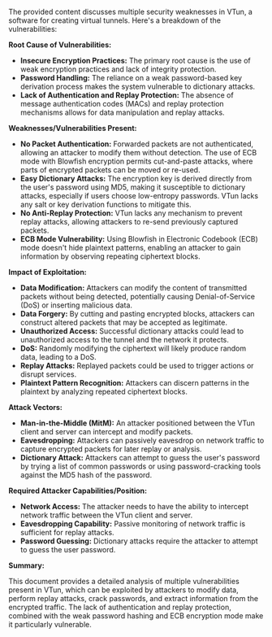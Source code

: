The provided content discusses multiple security weaknesses in VTun, a software for creating virtual tunnels. Here's a breakdown of the vulnerabilities:

**Root Cause of Vulnerabilities:**

*   **Insecure Encryption Practices:** The primary root cause is the use of weak encryption practices and lack of integrity protection.
*   **Password Handling:** The reliance on a weak password-based key derivation process makes the system vulnerable to dictionary attacks.
*   **Lack of Authentication and Replay Protection:** The absence of message authentication codes (MACs) and replay protection mechanisms allows for data manipulation and replay attacks.

**Weaknesses/Vulnerabilities Present:**

*   **No Packet Authentication:**  Forwarded packets are not authenticated, allowing an attacker to modify them without detection. The use of ECB mode with Blowfish encryption permits cut-and-paste attacks, where parts of encrypted packets can be moved or re-used.
*   **Easy Dictionary Attacks:** The encryption key is derived directly from the user's password using MD5, making it susceptible to dictionary attacks, especially if users choose low-entropy passwords. VTun lacks any salt or key derivation functions to mitigate this.
*  **No Anti-Replay Protection:** VTun lacks any mechanism to prevent replay attacks, allowing attackers to re-send previously captured packets.
*   **ECB Mode Vulnerability:** Using Blowfish in Electronic Codebook (ECB) mode doesn't hide plaintext patterns, enabling an attacker to gain information by observing repeating ciphertext blocks.

**Impact of Exploitation:**

*   **Data Modification:** Attackers can modify the content of transmitted packets without being detected, potentially causing Denial-of-Service (DoS) or inserting malicious data.
*   **Data Forgery:** By cutting and pasting encrypted blocks, attackers can construct altered packets that may be accepted as legitimate.
*   **Unauthorized Access:** Successful dictionary attacks could lead to unauthorized access to the tunnel and the network it protects.
*   **DoS:** Randomly modifying the ciphertext will likely produce random data, leading to a DoS.
*   **Replay Attacks:** Replayed packets could be used to trigger actions or disrupt services.
*  **Plaintext Pattern Recognition:**  Attackers can discern patterns in the plaintext by analyzing repeated ciphertext blocks.

**Attack Vectors:**

*   **Man-in-the-Middle (MitM):** An attacker positioned between the VTun client and server can intercept and modify packets.
*   **Eavesdropping:** Attackers can passively eavesdrop on network traffic to capture encrypted packets for later replay or analysis.
*   **Dictionary Attack:** Attackers can attempt to guess the user's password by trying a list of common passwords or using password-cracking tools against the MD5 hash of the password.

**Required Attacker Capabilities/Position:**

*   **Network Access:** The attacker needs to have the ability to intercept network traffic between the VTun client and server.
*   **Eavesdropping Capability:** Passive monitoring of network traffic is sufficient for replay attacks.
*   **Password Guessing:** Dictionary attacks require the attacker to attempt to guess the user password.

**Summary:**

This document provides a detailed analysis of multiple vulnerabilities present in VTun, which can be exploited by attackers to modify data, perform replay attacks, crack passwords, and extract information from the encrypted traffic. The lack of authentication and replay protection, combined with the weak password hashing and ECB encryption mode make it particularly vulnerable.